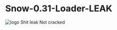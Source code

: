 # Snow-0.31-Loader-LEAK
![logo](https://user-images.githubusercontent.com/62286865/123551932-7efd3b00-d7a6-11eb-8b92-d72fcfb3b30d.png)
Shit leak
Not cracked
